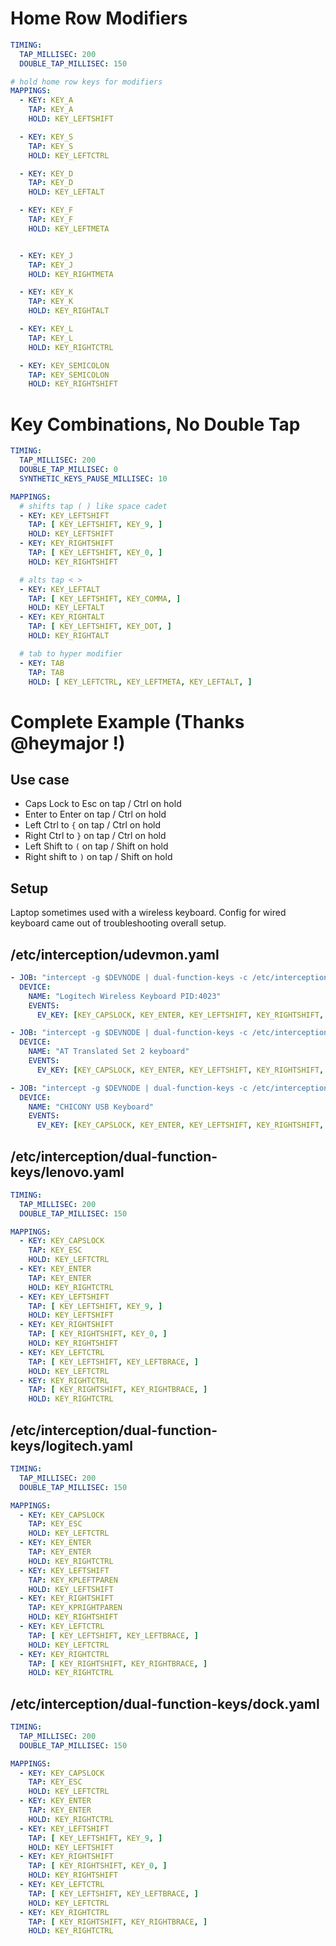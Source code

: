 # Home Row Modifiers

```yaml
TIMING:
  TAP_MILLISEC: 200
  DOUBLE_TAP_MILLISEC: 150

# hold home row keys for modifiers
MAPPINGS:
  - KEY: KEY_A
    TAP: KEY_A
    HOLD: KEY_LEFTSHIFT

  - KEY: KEY_S
    TAP: KEY_S
    HOLD: KEY_LEFTCTRL

  - KEY: KEY_D
    TAP: KEY_D
    HOLD: KEY_LEFTALT

  - KEY: KEY_F
    TAP: KEY_F
    HOLD: KEY_LEFTMETA


  - KEY: KEY_J
    TAP: KEY_J
    HOLD: KEY_RIGHTMETA

  - KEY: KEY_K
    TAP: KEY_K
    HOLD: KEY_RIGHTALT

  - KEY: KEY_L
    TAP: KEY_L
    HOLD: KEY_RIGHTCTRL

  - KEY: KEY_SEMICOLON
    TAP: KEY_SEMICOLON
    HOLD: KEY_RIGHTSHIFT
```

# Key Combinations, No Double Tap

```yaml
TIMING:
  TAP_MILLISEC: 200
  DOUBLE_TAP_MILLISEC: 0
  SYNTHETIC_KEYS_PAUSE_MILLISEC: 10

MAPPINGS:
  # shifts tap ( ) like space cadet
  - KEY: KEY_LEFTSHIFT
    TAP: [ KEY_LEFTSHIFT, KEY_9, ]
    HOLD: KEY_LEFTSHIFT
  - KEY: KEY_RIGHTSHIFT
    TAP: [ KEY_LEFTSHIFT, KEY_0, ]
    HOLD: KEY_RIGHTSHIFT

  # alts tap < >
  - KEY: KEY_LEFTALT
    TAP: [ KEY_LEFTSHIFT, KEY_COMMA, ]
    HOLD: KEY_LEFTALT
  - KEY: KEY_RIGHTALT
    TAP: [ KEY_LEFTSHIFT, KEY_DOT, ]
    HOLD: KEY_RIGHTALT

  # tab to hyper modifier
  - KEY: TAB
    TAP: TAB
    HOLD: [ KEY_LEFTCTRL, KEY_LEFTMETA, KEY_LEFTALT, ] 
```

# Complete Example (Thanks @heymajor !)

## Use case

- Caps Lock to Esc on tap / Ctrl on hold
- Enter to Enter on tap / Ctrl on hold
- Left Ctrl to `{` on tap / Ctrl on hold
- Right Ctrl to `}` on tap / Ctrl on hold
- Left Shift to `(` on tap / Shift on hold
- Right shift to `)` on tap / Shift on hold

## Setup

Laptop sometimes used with a wireless keyboard. Config for wired keyboard came out of troubleshooting overall setup.

## /etc/interception/udevmon.yaml
```yaml
- JOB: "intercept -g $DEVNODE | dual-function-keys -c /etc/interception/dual-function-keys/logitech.yaml | uinput -d $DEVNODE"
  DEVICE:
    NAME: "Logitech Wireless Keyboard PID:4023"
    EVENTS:
      EV_KEY: [KEY_CAPSLOCK, KEY_ENTER, KEY_LEFTSHIFT, KEY_RIGHTSHIFT, KEY_LEFTCTRL, KEY_RIGHTCTRL]

- JOB: "intercept -g $DEVNODE | dual-function-keys -c /etc/interception/dual-function-keys/lenovo.yaml | uinput -d $DEVNODE"
  DEVICE:
    NAME: "AT Translated Set 2 keyboard"
    EVENTS:
      EV_KEY: [KEY_CAPSLOCK, KEY_ENTER, KEY_LEFTSHIFT, KEY_RIGHTSHIFT, KEY_LEFTCTRL, KEY_RIGHTCTRL]

- JOB: "intercept -g $DEVNODE | dual-function-keys -c /etc/interception/dual-function-keys/dock.yaml | uinput -d $DEVNODE"
  DEVICE:
    NAME: "CHICONY USB Keyboard"
    EVENTS:
      EV_KEY: [KEY_CAPSLOCK, KEY_ENTER, KEY_LEFTSHIFT, KEY_RIGHTSHIFT, KEY_LEFTCTRL, KEY_RIGHTCTRL]
```

## /etc/interception/dual-function-keys/lenovo.yaml
```yaml
TIMING:
  TAP_MILLISEC: 200
  DOUBLE_TAP_MILLISEC: 150

MAPPINGS:
  - KEY: KEY_CAPSLOCK
    TAP: KEY_ESC
    HOLD: KEY_LEFTCTRL
  - KEY: KEY_ENTER
    TAP: KEY_ENTER
    HOLD: KEY_RIGHTCTRL
  - KEY: KEY_LEFTSHIFT
    TAP: [ KEY_LEFTSHIFT, KEY_9, ]
    HOLD: KEY_LEFTSHIFT
  - KEY: KEY_RIGHTSHIFT
    TAP: [ KEY_RIGHTSHIFT, KEY_0, ]
    HOLD: KEY_RIGHTSHIFT
  - KEY: KEY_LEFTCTRL
    TAP: [ KEY_LEFTSHIFT, KEY_LEFTBRACE, ]
    HOLD: KEY_LEFTCTRL
  - KEY: KEY_RIGHTCTRL
    TAP: [ KEY_RIGHTSHIFT, KEY_RIGHTBRACE, ]
    HOLD: KEY_RIGHTCTRL
```

## /etc/interception/dual-function-keys/logitech.yaml
```yaml
TIMING:
  TAP_MILLISEC: 200
  DOUBLE_TAP_MILLISEC: 150

MAPPINGS:
  - KEY: KEY_CAPSLOCK
    TAP: KEY_ESC
    HOLD: KEY_LEFTCTRL
  - KEY: KEY_ENTER
    TAP: KEY_ENTER
    HOLD: KEY_RIGHTCTRL
  - KEY: KEY_LEFTSHIFT
    TAP: KEY_KPLEFTPAREN
    HOLD: KEY_LEFTSHIFT
  - KEY: KEY_RIGHTSHIFT
    TAP: KEY_KPRIGHTPAREN
    HOLD: KEY_RIGHTSHIFT
  - KEY: KEY_LEFTCTRL
    TAP: [ KEY_LEFTSHIFT, KEY_LEFTBRACE, ]
    HOLD: KEY_LEFTCTRL
  - KEY: KEY_RIGHTCTRL
    TAP: [ KEY_RIGHTSHIFT, KEY_RIGHTBRACE, ]
    HOLD: KEY_RIGHTCTRL
```

## /etc/interception/dual-function-keys/dock.yaml
```yaml
TIMING:
  TAP_MILLISEC: 200
  DOUBLE_TAP_MILLISEC: 150

MAPPINGS:
  - KEY: KEY_CAPSLOCK
    TAP: KEY_ESC
    HOLD: KEY_LEFTCTRL
  - KEY: KEY_ENTER
    TAP: KEY_ENTER
    HOLD: KEY_RIGHTCTRL
  - KEY: KEY_LEFTSHIFT
    TAP: [ KEY_LEFTSHIFT, KEY_9, ]
    HOLD: KEY_LEFTSHIFT
  - KEY: KEY_RIGHTSHIFT
    TAP: [ KEY_RIGHTSHIFT, KEY_0, ]
    HOLD: KEY_RIGHTSHIFT
  - KEY: KEY_LEFTCTRL
    TAP: [ KEY_LEFTSHIFT, KEY_LEFTBRACE, ]
    HOLD: KEY_LEFTCTRL
  - KEY: KEY_RIGHTCTRL
    TAP: [ KEY_RIGHTSHIFT, KEY_RIGHTBRACE, ]
    HOLD: KEY_RIGHTCTRL
```
